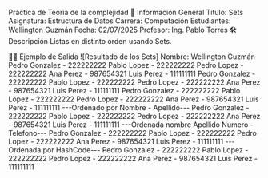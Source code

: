Práctica de Teoria de la complejidad
📌 Información General
Título: Sets
Asignatura: Estructura de Datos
Carrera: Computación
Estudiantes: Wellington Guzmán
Fecha: 02/07/2025
Profesor: Ing. Pablo Torres
🛠️ Descripción
Listas en distinto orden usando Sets.

🧑‍💻 Ejemplo de Salida
![Resultado de los Sets]
Nombre: Wellington Guzmán
Pedro Gonzalez - 222222222
Pablo Lopez - 222222222
Pedro Lopez - 222222222
Ana Perez - 987654321
Luis Perez - 111111111
Pedro Gonzalez - 222222222
Pablo Lopez - 222222222
Pedro Lopez - 222222222
Ana Perez - 987654321
Luis Perez - 111111111
Pedro Gonzalez - 222222222
Pablo Lopez - 222222222
Pedro Lopez - 222222222
Ana Perez - 987654321
Luis Perez - 111111111
---Ordenado por Nombre - Apellido---
Pedro Gonzalez - 222222222
Pablo Lopez - 222222222
Pedro Lopez - 222222222
Ana Perez - 987654321
Luis Perez - 111111111
---Ordenada nombre Apellido Numero - Telefono---
Pedro Gonzalez - 222222222
Pablo Lopez - 222222222
Pedro Lopez - 222222222
Ana Perez - 987654321
Luis Perez - 111111111
---Ordenada por HashCode---
Pedro Gonzalez - 222222222
Pablo Lopez - 222222222
Pedro Lopez - 222222222
Ana Perez - 987654321
Luis Perez - 111111111